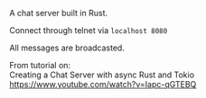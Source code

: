 A chat server built in Rust.

Connect through telnet via `localhost 8080`

All messages are broadcasted.

From tutorial on: <br />
Creating a Chat Server with async Rust and Tokio <br />
https://www.youtube.com/watch?v=Iapc-qGTEBQ

